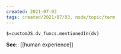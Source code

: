 ```yaml
---
created: 2021-07-03
tags: created/2021/07/03, node/topic/term
---
```

`$=customJS.dv_funcs.mentionedIn(dv)`





**See**:: [[human experience]]